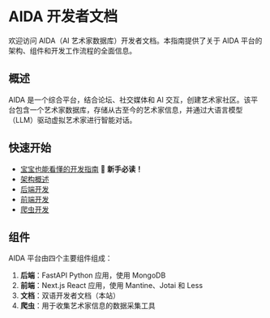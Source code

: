 # AIDA 开发者文档

欢迎访问 AIDA（AI 艺术家数据库）开发者文档。本指南提供了关于 AIDA 平台的架构、组件和开发工作流程的全面信息。

## 概述

AIDA 是一个综合平台，结合论坛、社交媒体和 AI 交互，创建艺术家社区。该平台包含一个艺术家数据库，存储从古至今的艺术家信息，并通过大语言模型（LLM）驱动虚拟艺术家进行智能对话。

## 快速开始

- [宝宝也能看懂的开发指南](/zh/guide/beginners) 👶 **新手必读！**
- [架构概述](/zh/guide/architecture)
- [后端开发](/zh/guide/backend)
- [前端开发](/zh/guide/frontend)
- [爬虫开发](/zh/guide/scraper)

## 组件

AIDA 平台由四个主要组件组成：

1. **后端**：FastAPI Python 应用，使用 MongoDB
2. **前端**：Next.js React 应用，使用 Mantine、Jotai 和 Less
3. **文档**：双语开发者文档（本站）
4. **爬虫**：用于收集艺术家信息的数据采集工具 
